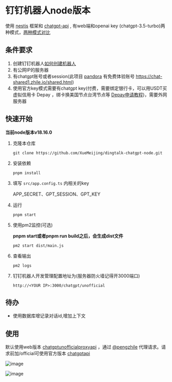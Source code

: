 # 钉钉机器人node版本
使用 [nestjs](https://github.com/nestjs/nest) 框架和 [chatgpt-api](https://github.com/transitive-bullshit/chatgpt-api) , 有web端和openai key (chatgpt-3.5-turbo)两种模式，[两种模式对比](https://github.com/transitive-bullshit/chatgpt-api#usage)

## 条件要求
1. 创建钉钉机器人[如何创建机器人](https://juejin.cn/post/7208885488802922556)
2. 有公网IP的服务器
3. 有chatgpt账号或者session(此项目 [pandora](https://github.com/pengzhile/pandora) 有免费体验账号 https://chat-shared1.zhile.io/shared.html)
4. 使用官方key模式需要有chatgpt key(付费，需要绑定银行卡，可以用USDT买虚拟信用卡 Depay ，绑卡换美国节点台湾节点等 [Depay申请教程](https://blog.aiservices.tech/40.html))，需要外网服务器

## 快速开始
**当前node版本v18.16.0**
1. 克隆本仓库
    ```
    git clone https://github.com/XueMeijing/dingtalk-chatgpt-node.git
    ```
2. 安装依赖
    ```shell
    pnpm install
    ```
3. 填写 ```src/app.config.ts``` 内相关的key

    APP_SECRET、GPT_SESSION、GPT_KEY

4. 运行
    ```shell
    pnpm start
    ```
5. 使用pm2监控(可选)

    **pnpm start或者pnpm run build之后，会生成dist文件**
    ```
    pm2 start dist/main.js
    ```
6. 查看输出
    ```
    pm2 logs
    ```
7. 钉钉机器人开发管理配置地址为(服务器防火墙记得开3000端口)
    ```
    http://<YOUR IP>:3000/chatgpt/unofficial
    ```

## 待办
- 使用数据库增记录对话id,增加上下文

## 使用
默认使用web版本 [chatgptunofficialproxyapi](https://github.com/transitive-bullshit/chatgpt-api#usage---chatgptunofficialproxyapi) ，通过 [@pengzhile](https://github.com/pengzhile) 代理请求。请求前加/official可使用官方版本 [chatgptapi](https://github.com/transitive-bullshit/chatgpt-api#usage---chatgptapi)

![image](https://user-images.githubusercontent.com/35559153/237013286-7d52066d-5b40-45f4-91e4-fe6e042a96a0.png)

![image](https://user-images.githubusercontent.com/35559153/237012436-b5273e16-e959-4121-95e3-6ae1c7d1be7a.png)
